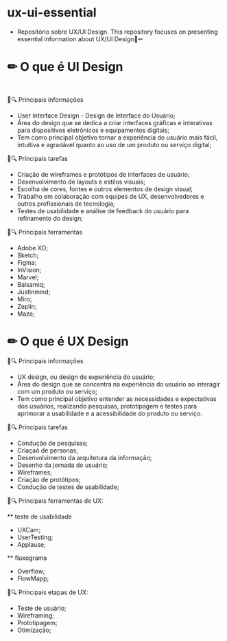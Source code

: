 # ux-ui-essential



- Repositório sobre UX/UI Design. This repository focuses on presenting essential information about UX/UI Design📃✏

# ✏ O que é UI Design
<br>

  📜🔍 Principais informações
- User Interface Design - Design de Interface do Usuário;
- Área do design que se dedica a criar interfaces gráficas e interativas para dispositivos eletrônicos e equipamentos digitais;
- Tem como principal objetivo tornar a experiência do usuário mais fácil, intuitiva e agradável quanto ao uso de um produto ou serviço digital;

 📜🔍 Principais tarefas
 - Criação de wireframes e protótipos de interfaces de usuário;
- Desenvolvimento de layouts e estilos visuais;
- Escolha de cores, fontes e outros elementos de design visual;
- Trabalho em colaboração com equipes de UX, desenvolvedores e outros profissionais de tecnologia;
- Testes de usabilidade e análise de feedback do usuário para refinamento do design;

📜🔍 Principais ferramentas
  - Adobe XD;
  - Sketch;
  - Figma;
  - InVision;
  - Marvel;
  - Balsamiq;
  - Justinmind;
  - Miro;
  - Zeplin;
  - Maze;
    

# ✏ O que é UX Design

  📜🔍 Principais informações
  - UX design, ou design de experiência do usuário;
  - Área do design que se concentra na experiência do usuário ao interagir com um produto ou serviço;
  - Tem como principal objetivo entender as necessidades e expectativas dos usuários, realizando pesquisas, prototipagem e testes para aprimorar a usabilidade e a acessibilidade do produto ou serviço.

📜🔍 Principais tarefas
- Condução de pesquisas;
- Criaçaõ de personas;
- Desenvolvimento da arquitetura da informação;
- Desenho da jornada do usuário;
- Wireframes;
- Criação de protótipos;
- Condução de testes de usabilidade;

📜🔍 Principais ferramentas de UX:

** teste de usabilidade
- UXCam;
- UserTesting;
- Applause;
  
** fluxograma
- Overflow;
- FlowMapp;

📜🔍 Principais etapas de UX:
- Teste de usuário;
- Wireframing;
- Prototipagem;
- Otimização;




